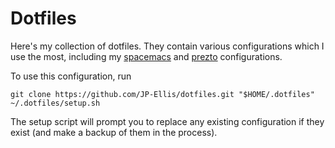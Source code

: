 # Dotfiles

Here's my collection of dotfiles.  They contain various configurations which I
use the most, including my [spacemacs][spacemacs] and [prezto][prezto]
configurations.

To use this configuration, run

```
git clone https://github.com/JP-Ellis/dotfiles.git "$HOME/.dotfiles"
~/.dotfiles/setup.sh
```

The setup script will prompt you to replace any existing configuration if they
exist (and make a backup of them in the process).

[spacemacs]: https://github.com/syl20bnr/spacemacs "spacemacs"
[prezto]: https://github.com/sorin-ionescu/prezto "prezto"


 
